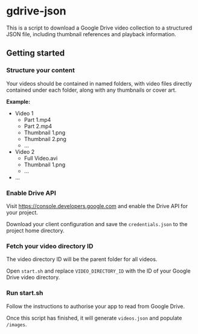 # gdrive-json

This is a script to download a Google Drive video collection to a structured JSON file, including thumbnail references and playback information.

## Getting started

### Structure your content

Your videos should be contained in named folders, with video files directly contained under each folder, along with any thumbnails or cover art.

**Example:**

 - Video 1
	 - Part 1.mp4
	 - Part 2.mp4
	 - Thumbnail 1.png
	 - Thumbnail 2.png
	 - ...
- Video 2
	- Full Video.avi
	- Thumbnail 1.png
	- ...
- ...

### Enable Drive API

Visit https://console.developers.google.com and enable the Drive API for your project.

Download your client configuration and save the `credentials.json` to the project home directory.

### Fetch your video directory ID

The video directory ID will be the parent folder for all videos.

Open `start.sh` and replace `VIDEO_DIRECTORY_ID` with the ID of your Google Drive video directory.

### Run start.sh

Follow the instructions to authorise your app to read from Google Drive.

Once this script has finished, it will generate `videos.json` and populate `/images`.

